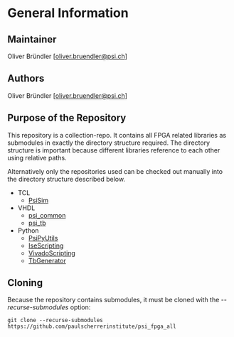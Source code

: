 # General Information

## Maintainer
Oliver Bründler [oliver.bruendler@psi.ch]

## Authors
Oliver Bründler [oliver.bruendler@psi.ch]

## Purpose of the Repository
This repository is a collection-repo. It contains all FPGA related libraries as submodules in exactly the directory structure required. The directory structure is important because different libraries reference to each other using relative paths.

Alternatively only the repositories used can be checked out manually into the directory structure described below.

* TCL
  * [PsiSim](https://github.com/paulscherrerinstitute/PsiSim) 
* VHDL
  * [psi\_common](https://github.com/paulscherrerinstitute/psi_common)
  * [psi\_tb](https://github.com/paulscherrerinstitute/psi_tb)
* Python
  * [PsiPyUtils](https://github.com/paulscherrerinstitute/PsiPyUtils)
  * [IseScripting](https://github.com/paulscherrerinstitute/IseScripting)
  * [VivadoScripting](https://github.com/paulscherrerinstitute/VivadoScripting)
  * [TbGenerator](https://github.com/paulscherrerinstitute/TbGenerator)

## Cloning
Because the repository contains submodules, it must be cloned with the *--recurse-submodules* option:

```
git clone --recurse-submodules https://github.com/paulscherrerinstitute/psi_fpga_all
```



